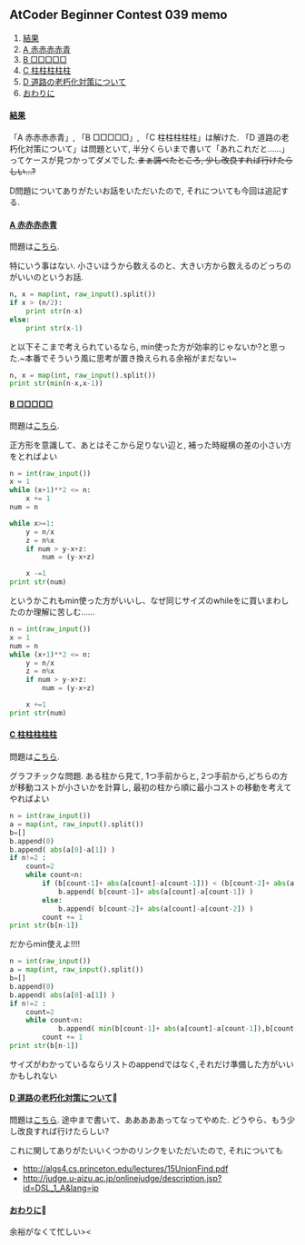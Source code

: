 <!-- 画像挿入についてhttp://cartman0.hatenablog.com/entry/2015/03/31/164836 -->
## AtCoder Beginner Contest 039 memo
1. [結果](#intro)
1. [A 赤赤赤赤青](#anchor1)
1. [B □□□□□](#anchor2)
1. [C 柱柱柱柱柱](#anchor3)
1. [D 道路の老朽化対策について](#anchor4)
1. [おわりに](#outro)

<a id="intro"></a>
#### <a href="#intro">結果</a>
「A 赤赤赤赤青」, 「B □□□□□」, 「C 柱柱柱柱柱」は解けた.
「D 道路の老朽化対策について」は問題といて, 半分くらいまで書いて「あれこれだと……」ってケースが見つかってダメでした.~~まぁ調べたところ, 少し改良すれば行けたらしい…?~~

D問題についてありがたいお話をいただいたので, それについても今回は追記する.

<a id="anchor1"></a>
#### <a href="#anchor1">A 赤赤赤赤青</a>
問題は[こちら](http://abc040.contest.atcoder.jp/tasks/abc040_a).

特にいう事はない. 小さいほうから数えるのと、大きい方から数えるのどっちのがいいのというお話.
``` python
n, x = map(int, raw_input().split())
if x > (n/2):
    print str(n-x)
else:
    print str(x-1)
 ```

と以下そこまで考えられているなら, min使った方が効率的じゃないか?と思った.~本番でそういう風に思考が置き換えられる余裕がまだない~
``` python
n, x = map(int, raw_input().split())
print str(min(n-x,x-1))
 ```


<a id="anchor2"></a>
#### <a href="#anchor2">B □□□□□</a>
問題は[こちら](http://abc040.contest.atcoder.jp/tasks/abc040_b).

正方形を意識して、あとはそこから足りない辺と, 補った時縦横の差の小さい方をとればよい
``` python
n = int(raw_input())
x = 1
while (x+1)**2 <= n:
    x += 1
num = n

while x>=1:
    y = n/x
    z = n%x
    if num > y-x+z:
        num = (y-x+z)

    x -=1
print str(num)
```

というかこれもmin使った方がいいし、なぜ同じサイズのwhileをに買いまわしたのか理解に苦しむ……
``` python
n = int(raw_input())
x = 1
num = n
while (x+1)**2 <= n:
    y = n/x
    z = n%x
    if num > y-x+z:
        num = (y-x+z)

    x +=1
print str(num)
```


<a id="anchor3"></a>
#### <a href="#anchor3">C 柱柱柱柱柱</a>
問題は[こちら](http://abc040.contest.atcoder.jp/tasks/abc040_c).

グラフチックな問題.
ある柱から見て, 1つ手前からと, 2つ手前から,どちらの方が移動コストが小さいかを計算し, 最初の柱から順に最小コストの移動を考えてやればよい

``` python
n = int(raw_input())
a = map(int, raw_input().split())
b=[]
b.append(0)
b.append( abs(a[0]-a[1]) )
if n!=2 :
    count=2
    while count<n:
        if (b[count-1]+ abs(a[count]-a[count-1])) < (b[count-2]+ abs(a[count]-a[count-2])) :
            b.append( b[count-1]+ abs(a[count]-a[count-1]) )
        else:
            b.append( b[count-2]+ abs(a[count]-a[count-2]) )
        count += 1
print str(b[n-1])
 ```

だからmin使えよ!!!!
``` python
n = int(raw_input())
a = map(int, raw_input().split())
b=[]
b.append(0)
b.append( abs(a[0]-a[1]) )
if n!=2 :
    count=2
    while count<n:
            b.append( min(b[count-1]+ abs(a[count]-a[count-1]),b[count-2]+ abs(a[count]-a[count-2]) ) )
        count += 1
print str(b[n-1])
 ```

サイズがわかっているならリストのappendではなく,それだけ準備した方がいいかもしれない


<a id="anchor4"></a>
#### <a href="#anchor4">D 道路の老朽化対策について</a>
問題は[こちら](http://abc040.contest.atcoder.jp/tasks/abc040_d).
途中まで書いて、あああああってなってやめた.
どうやら、もう少し改良すれば行けたらしい?

これに関してありがたいいくつかのリンクをいただいたので, それについても
- http://algs4.cs.princeton.edu/lectures/15UnionFind.pdf
- http://judge.u-aizu.ac.jp/onlinejudge/description.jsp?id=DSL_1_A&lang=jp 


<a id="outro"></a>
#### <a href="#outro">おわりに</a>
余裕がなくて忙しい><
